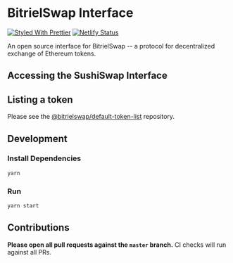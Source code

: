 # BitrielSwap Interface

[![Styled With Prettier](https://img.shields.io/badge/code_style-prettier-ff69b4.svg)](https://prettier.io/)
[![Netlify Status](https://api.netlify.com/api/v1/badges/4963b993-debb-4b1c-b2d4-a7e1f045359e/deploy-status)](https://app.netlify.com/sites/testnet-app-bitriel/deploys)

An open source interface for BitrielSwap -- a protocol for decentralized exchange of Ethereum tokens.

## Accessing the SushiSwap Interface

## Listing a token

Please see the
[@bitrielswap/default-token-list](https://github.com/bitriel/default-token-list)
repository.

## Development

### Install Dependencies

```bash
yarn
```

### Run

```bash
yarn start
```

## Contributions

**Please open all pull requests against the `master` branch.**
CI checks will run against all PRs.
